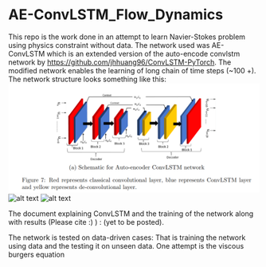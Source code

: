# AE-ConvLSTM_Flow_Dynamics

This repo is the work done in an attempt to learn Navier-Stokes problem using physics constraint without data. The network used was AE-ConvLSTM which is an extended version of the auto-encode convlstm network by https://github.com/jhhuang96/ConvLSTM-PyTorch. The modified network enables the learning of long chain of time steps (~100 +). The network structure looks something like this:
![Time step = 50 sec](AE-ConvLSTM.png)
![alt text](https://github.com/kakkapriyesh/AE-ConvLSTM_Flow_Dynamics/AE-ConvLSTM.png?raw=true)
![alt text](https://github.com/kakkapriyesh/AE-ConvLSTM_Flow_Dynamics/AE-ConvLSTM_Rollout.png?raw=true)

The document explaining ConvLSTM and the training of the network along with results (Please cite :) ) : (yet to be posted).

The network is tested on data-driven cases: That is training the network using data and the testing it on unseen data. One attempt is the viscous burgers equation 
